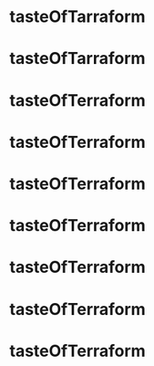 # tasteOfTarraform
# tasteOfTarraform
# tasteOfTerraform
# tasteOfTerraform
# tasteOfTerraform
# tasteOfTerraform
# tasteOfTerraform
# tasteOfTerraform
# tasteOfTerraform
